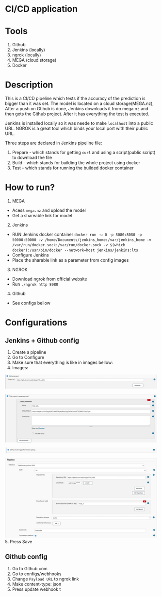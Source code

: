 # CI/CD application

# Tools
1. Github
2. Jenkins (locally)
3. ngrok (locally)
4. MEGA (cloud storage)
5. Docker

# Description
This is a CI/CD pipeline which tests if the accuracy of the prediction is bigger than it was set. The model is located on a cloud storage(MEGA.nz), After a push on Gtihub is done, Jenkins downloads it from mega.nz and then gets the Github project. After it has everything the test is executed.

Jenkins is installed locally so it was neede to make `localhost` into a public URL. NGROK is a great tool which binds your local port with their public URL.

Three steps are declared in Jenkins pipeline file:
1. Prepare - which stands for getting `curl` and using a script(public script) to download the file
2. Build - which stands for building the whole project using docker
3. Test - which stands for running the builded docker container

# How to run?
1. MEGA
- Acess `mega.nz` and upload the model
- Get a shareable link for model
2. Jenkins
- RUN Jenkins docker container `docker run -u 0 -p 8080:8080 -p 50000:50000 -v /home/Documents/jenkins_home:/var/jenkins_home -v /var/run/docker.sock:/var/run/docker.sock -v $(which docker):/usr/bin/docker --network=host jenkins/jenkins:lts`
- Configure Jenkins
- Place the sharable link as a parameter from config images
3. NGROK
- Download ngrok from official website
- Run `./ngrok http 8080`
4. Github
- See configs bellow


# Configurations

## Jenkins + Github config
1. Create a pipeline
2. Go to Configure
3. Make sure that everything is like in images bellow:
4. Images:

![alt text](./resources/jenkins_conf_1.jpeg)

![alt text](./resources/jenkins_conf_2.jpeg)

![alt text](./resources/jenkins_conf_3.png)

![alt text](./resources/jenkins_conf_4.jpeg)
5. Press Save

## Github config
1. Go to Github.com
2. Go to configs/webhooks
3. Change `Payload URL` to ngrok link
4. Make content-type: json
5. Press update webhook
t
